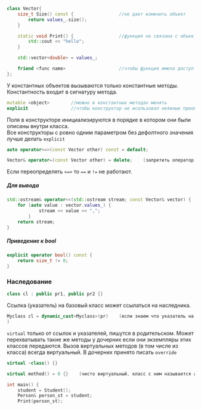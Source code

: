 ```cpp
class Vector{
	size_t Size() const {                 //не дает изменить объект
		return values_.size();
	}

	static void Print() {                 //функция не связана с объектами класса
		std::cout << "hello";
	}

	std::vector<double> = values_;

	friend <func name>                    //чтобы функция имела доступ к объектам класса
};
```


У константных объектов вызываются только константные методы. Константность входит в сигнатуру метода.

```cpp
mutable <object>        //можно в константных методах менять
explicit                //чтобы конструктор не исользовал неявные преобразования
```

Поля в конструкторе инициализируются в порядке в котором они были описаны внутри класса.  
Все конструкторы с ровно одним параметром без дефолтного значения лучше делать `explicit`

```cpp
auto operator<=>(const Vector other) const = default; 

Vector& operator=(const Vector other) = delete;    (запретить оператор)
```
Если переопределять `<=>` то `==` и `!=` не работают.

##### Для вывода
```cpp
std::ostream& operator<<(std::ostream stream; const Vector& vector) {
	for (auto value : vector.values_) {
			stream << value << ",";
		}
	return stream;
}
```

##### Приведение к bool
```cpp
explicit operator bool() const {
	return size_t != 0;
}
```

### Наследование
```cpp
class cl : public pr1, public pr2 {}
```
Ссылка (указатель) на базовый класс может ссылаться на наследника.

```cpp
Myclass cl = dynamic_cast<Myclass>(pr)    (если знаем что указатель на самом деле указывает на тип каста
)
```

`virtual` только от ссылок и указателей, пишутся в родительском. 
Может перехватывать такие же методы у дочерних если они экземпляры этих классов передаются. 
Вызов виртуальных методов (в том числе из класса) всегда виртуальный. В дочерних принято писать `override`

```cpp
virtual ~class() {}

virtual method() = 0 {}    (чисто виртуальный, класс с ним называется абстрактным)

int main() {
	student = Student();
	Person& person_st = student;
	Print(person_st);
```

